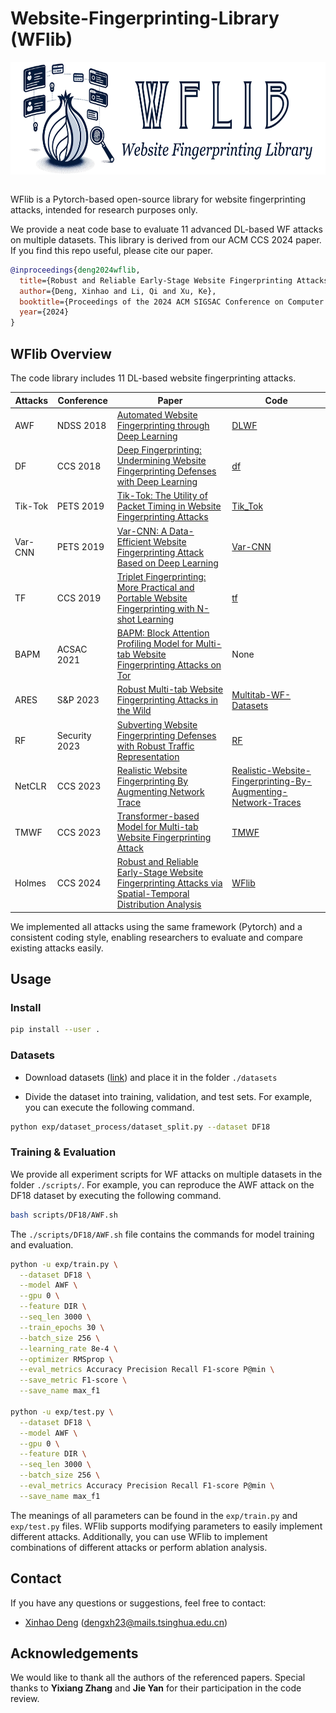 # Website-Fingerprinting-Library (WFlib)

<p align="center">
<img src=".\figures\wflib.jpg" height = "180" alt="" align=center />
<br><br>
</p>


WFlib is a Pytorch-based open-source library for website fingerprinting attacks, intended for research purposes only.

We provide a neat code base to evaluate 11 advanced DL-based WF attacks on multiple datasets. This library is derived from our ACM CCS 2024 paper. If you find this repo useful, please cite our paper.

```bibtex
@inproceedings{deng2024wflib,
  title={Robust and Reliable Early-Stage Website Fingerprinting Attacks via Spatial-Temporal Distribution Analysis},
  author={Deng, Xinhao and Li, Qi and Xu, Ke},
  booktitle={Proceedings of the 2024 ACM SIGSAC Conference on Computer and Communications Security},
  year={2024}
}
```

## WFlib Overview

The code library includes 11 DL-based website fingerprinting attacks.

| Attacks | Conference  | Paper | Code |
|----------|----------|----------|----------|
| AWF | NDSS 2018 | [Automated Website Fingerprinting through Deep Learning](https://arxiv.org/pdf/1708.06376) | [DLWF](https://github.com/DistriNet/DLWF) |
| DF | CCS 2018 | [Deep Fingerprinting: Undermining Website Fingerprinting Defenses with Deep Learning](https://dl.acm.org/doi/pdf/10.1145/3243734.3243768) | [df](https://github.com/deep-fingerprinting/df) |
| Tik-Tok | PETS 2019 | [Tik-Tok: The Utility of Packet Timing in Website Fingerprinting Attacks](https://petsymposium.org/popets/2020/popets-2020-0043.pdf) | [Tik_Tok](https://github.com/msrocean/Tik_Tok) |
| Var-CNN | PETS 2019 | [Var-CNN: A Data-Efficient Website Fingerprinting Attack Based on Deep Learning](https://arxiv.org/pdf/1802.10215) | [Var-CNN](https://github.com/sanjit-bhat/Var-CNN) |
| TF | CCS 2019 | [Triplet Fingerprinting: More Practical and Portable Website Fingerprinting with N-shot Learning](https://dl.acm.org/doi/pdf/10.1145/3319535.3354217) | [tf](https://github.com/triplet-fingerprinting/tf) |
| BAPM | ACSAC 2021 | [BAPM: Block Attention Profiling Model for Multi-tab Website Fingerprinting Attacks on Tor](https://dl.acm.org/doi/pdf/10.1145/3485832.3485891) | None |
| ARES | S&P 2023 | [Robust Multi-tab Website Fingerprinting Attacks in the Wild](http://www.thucsnet.com/wp-content/papers/xinhao_sp2023.pdf) | [Multitab-WF-Datasets](https://github.com/Xinhao-Deng/Multitab-WF-Datasets) |
| RF | Security 2023 | [Subverting Website Fingerprinting Defenses with Robust Traffic Representation](https://www.usenix.org/system/files/sec23fall-prepub-621_shen-meng.pdf) | [RF](https://github.com/robust-fingerprinting/RF) |
| NetCLR | CCS 2023 | [Realistic Website Fingerprinting By Augmenting Network Trace](https://arxiv.org/pdf/2309.10147) | [Realistic-Website-Fingerprinting-By-Augmenting-Network-Traces](https://github.com/SPIN-UMass/Realistic-Website-Fingerprinting-By-Augmenting-Network-Traces) |
| TMWF | CCS 2023 | [Transformer-based Model for Multi-tab Website Fingerprinting Attack](https://dl.acm.org/doi/abs/10.1145/3576915.3623107) | [TMWF](https://github.com/jzx-bupt/TMWF) |
| Holmes | CCS 2024 | [Robust and Reliable Early-Stage Website Fingerprinting Attacks via Spatial-Temporal Distribution Analysis](https://github.com/Xinhao-Deng/Website-Fingerprinting-Library) | [WFlib](https://github.com/Xinhao-Deng/Website-Fingerprinting-Library)|


We implemented all attacks using the same framework (Pytorch) and a consistent coding style, enabling researchers to evaluate and compare existing attacks easily.

## Usage

### Install 

```sh
pip install --user .
```

### Datasets

- Download datasets ([link](https://drive.google.com/file/d/1yJJ7Qyba-9HF7MBgpFrkvfY4_3ZwTvyx/view?usp=sharing)) and place it in the folder `./datasets`

- Divide the dataset into training, validation, and test sets. 
For example, you can execute the following command.

```sh
python exp/dataset_process/dataset_split.py --dataset DF18
```

### Training \& Evaluation

We provide all experiment scripts for WF attacks on multiple datasets in the folder `./scripts/`. For example, you can reproduce the AWF attack on the DF18 dataset by executing the following command.

```sh
bash scripts/DF18/AWF.sh
```

The `./scripts/DF18/AWF.sh` file contains the commands for model training and evaluation.

```sh
python -u exp/train.py \
  --dataset DF18 \
  --model AWF \
  --gpu 0 \
  --feature DIR \
  --seq_len 3000 \
  --train_epochs 30 \
  --batch_size 256 \
  --learning_rate 8e-4 \
  --optimizer RMSprop \
  --eval_metrics Accuracy Precision Recall F1-score P@min \
  --save_metric F1-score \
  --save_name max_f1

python -u exp/test.py \
  --dataset DF18 \
  --model AWF \
  --gpu 0 \
  --feature DIR \
  --seq_len 3000 \
  --batch_size 256 \
  --eval_metrics Accuracy Precision Recall F1-score P@min \
  --save_name max_f1
```

The meanings of all parameters can be found in the `exp/train.py` and `exp/test.py` files. WFlib supports modifying parameters to easily implement different attacks. Additionally, you can use WFlib to implement combinations of different attacks or perform ablation analysis.

## Contact
If you have any questions or suggestions, feel free to contact:

- [Xinhao Deng](https://xinhao-deng.github.io/) (dengxh23@mails.tsinghua.edu.cn)

## Acknowledgements

We would like to thank all the authors of the referenced papers. Special thanks to **Yixiang Zhang** and **Jie Yan** for their participation in the code review.